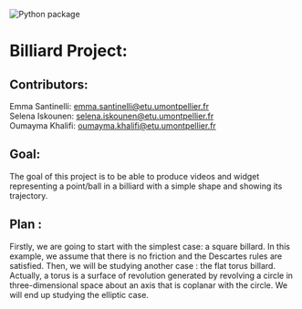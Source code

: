 ![Python package](https://github.com/emmas2210/Billiard/workflows/Python%20package/badge.svg)

 # Billiard Project:

## Contributors:
 
 Emma Santinelli: emma.santinelli@etu.umontpellier.fr                                                                           
 Selena Iskounen: selena.iskounen@etu.umontpellier.fr                                                                           
 Oumayma Khalifi: oumayma.khalifi@etu.umontpellier.fr                                                                           

## Goal:


The goal of this project is to be able to produce videos and widget representing a point/ball in a billiard with a simple shape and showing its trajectory.


## Plan :

Firstly, we are going to start with the simplest case: a square billard.
In this example, we assume that there is no friction and the Descartes rules are satisfied.
Then, we will be studying another case : the flat torus billard.
Actually, a torus is a surface of revolution generated by revolving a circle in three-dimensional space about an axis that is coplanar with the circle. 
We will end up studying the elliptic case.







